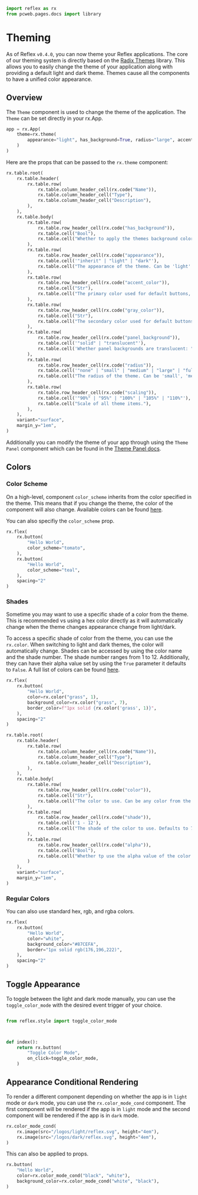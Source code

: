 ```python exec
import reflex as rx
from pcweb.pages.docs import library
```

# Theming

As of Reflex `v0.4.0`, you can now theme your Reflex applications. The core of our theming system is directly based on the [Radix Themes](https://www.radix-ui.com) library. This allows you to easily change the theme of your application along with providing a default light and dark theme. Themes cause all the components to have a unified color appearance.

## Overview

The `Theme` component is used to change the theme of the application. The `Theme` can be set directly in your rx.App.

```python
app = rx.App(
    theme=rx.theme(
        appearance="light", has_background=True, radius="large", accent_color="teal"
    )
)
```

Here are the props that can be passed to the `rx.theme` component:

```python eval
rx.table.root(
    rx.table.header(
        rx.table.row(
            rx.table.column_header_cell(rx.code("Name")),
            rx.table.column_header_cell("Type"),
            rx.table.column_header_cell("Description"),
        ),
    ),
    rx.table.body(
        rx.table.row(
            rx.table.row_header_cell(rx.code("has_background")),
            rx.table.cell("Bool"),
            rx.table.cell("Whether to apply the themes background color to the theme node. Defaults to True."),
        ),
        rx.table.row(
            rx.table.row_header_cell(rx.code("appearance")),
            rx.table.cell('"inherit" | "light" | "dark"'),
            rx.table.cell("The appearance of the theme. Can be 'light' or 'dark'. Defaults to 'light'."),
        ),
        rx.table.row(
            rx.table.row_header_cell(rx.code("accent_color")),
            rx.table.cell("Str"),
            rx.table.cell("The primary color used for default buttons, typography, backgrounds, etc."),
        ),
        rx.table.row(
            rx.table.row_header_cell(rx.code("gray_color")),
            rx.table.cell("Str"),
            rx.table.cell("The secondary color used for default buttons, typography, backgrounds, etc."),
        ),
        rx.table.row(
            rx.table.row_header_cell(rx.code("panel_background")),
            rx.table.cell('"solid" | "translucent"'),
            rx.table.cell('Whether panel backgrounds are translucent: "solid" | "translucent" (default).'),
        ),
        rx.table.row(
            rx.table.row_header_cell(rx.code("radius")),
            rx.table.cell('"none" | "small" | "medium" | "large" | "full"'),
            rx.table.cell("The radius of the theme. Can be 'small', 'medium', or 'large'. Defaults to 'medium'."),
        ),
        rx.table.row(
            rx.table.row_header_cell(rx.code("scaling")),
            rx.table.cell('"90%" | "95%" | "100%" | "105%" | "110%"'),
            rx.table.cell("Scale of all theme items."),
        ),
    ), 
    variant="surface",
    margin_y="1em",
)
```

Additionally you can modify the theme of your app through using the `Theme Panel` component which can be found in the [Theme Panel docs]({library.theming.theme_panel.path}).
 

## Colors

### Color Scheme

On a high-level, component `color_scheme` inherits from the color specified in the theme. This means that if you change the theme, the color of the component will also change. Available colors can be found [here](https://www.radix-ui.com/colors).

You can also specifiy the `color_scheme` prop.

```python demo
rx.flex(
    rx.button(
        "Hello World",
        color_scheme="tomato",
    ),
    rx.button(
        "Hello World",
        color_scheme="teal",
    ),
    spacing="2"
)
```

### Shades

Sometime you may want to use a specific shade of a color from the theme. This is recommended vs using a hex color directly as it will automatically change when the theme changes appearance change from light/dark.


To access a specific shade of color from the theme, you can use the `rx.color`. When switching to light and dark themes, the color will automatically change. Shades can be accessed by using the color name and the shade number. The shade number ranges from 1 to 12. Additionally, they can have their alpha value set by using the `True` parameter it defaults to `False`. A full list of colors can be found [here](https://www.radix-ui.com/colors).

```python demo
rx.flex(
    rx.button(
        "Hello World",
        color=rx.color("grass", 1),
        background_color=rx.color("grass", 7),
        border_color=f"1px solid {rx.color('grass', 1)}",
    ),
    spacing="2"
)
```

```python eval
rx.table.root(
    rx.table.header(
        rx.table.row(
            rx.table.column_header_cell(rx.code("Name")),
            rx.table.column_header_cell("Type"),
            rx.table.column_header_cell("Description"),
        ),
    ),
    rx.table.body(
        rx.table.row(
            rx.table.row_header_cell(rx.code("color")),
            rx.table.cell("Str"),
            rx.table.cell("The color to use. Can be any color from the theme."),
        ),
        rx.table.row(
            rx.table.row_header_cell(rx.code("shade")),
            rx.table.cell('1 - 12'),
            rx.table.cell("The shade of the color to use. Defaults to 7."),
        ),
        rx.table.row(
            rx.table.row_header_cell(rx.code("alpha")),
            rx.table.cell("Bool"),
            rx.table.cell("Whether tp use the alpha value of the color. Defaults to False."),
        )
    ), 
    variant="surface",
    margin_y="1em",
)
```

### Regular Colors

You can also use standard hex, rgb, and rgba colors.

```python demo
rx.flex(
    rx.button(
        "Hello World",
        color="white",
        background_color="#87CEFA",
        border="1px solid rgb(176,196,222)",
    ),
    spacing="2"
)
```

## Toggle Appearance

To toggle between the light and dark mode manually, you can use the `toggle_color_mode` with the desired event trigger of your choice. 

```python 

from reflex.style import toggle_color_mode



def index():
    return rx.button(
        "Toggle Color Mode",
        on_click=toggle_color_mode,
    )
```

## Appearance Conditional Rendering

To render a different component depending on whether the app is in `light` mode or `dark` mode, you can use the `rx.color_mode_cond` component. The first component will be rendered if the app is in `light` mode and the second component will be rendered if the app is in `dark` mode.

```python demo
rx.color_mode_cond(
    rx.image(src="/logos/light/reflex.svg", height="4em"),
    rx.image(src="/logos/dark/reflex.svg", height="4em"),
)
```

This can also be applied to props.

```python demo
rx.button(
    "Hello World",
    color=rx.color_mode_cond("black", "white"),
    background_color=rx.color_mode_cond("white", "black"),
)
```